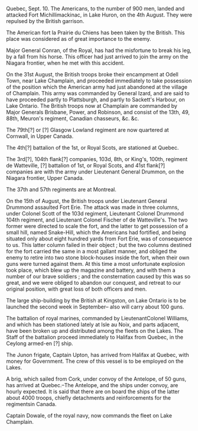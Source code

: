 Quebec, Sept. 10. The Americans, to the number of 900 men, landed and attacked Fort Michillimackinac, in Lake Huron, on the 4th August. They were repulsed by the British garrison.The American fort la Prairie du Chiens has been taken by the British. This place was considered as of great importance to the enemy.Major General Conran, of the Royal, has had the misfortune to break his leg, by a fall from his horse. This officer had just arrived to join the army on the Niagara frontier, when he met with this accident.On the 31st August, the British troops broke their encampment at Odell Town, near Lake Champlain, and proceeded immediately to take possession of the position which the American army had just abandoned at the village of Champlain. This army was commanded by General Izard, and are said to have proceeded partly to Plattsburgh, and partly to Sackett's Harbour, on Lake Ontario. The British troops now at Champlain are commanded by Major Generals Brisbane, Power, and Robinson, and consist of the 13th, 49, 88th, Meuron's regiment, Canadian chasseurs, &c. &c.The 79th[?] or [?] Glasgow Lowland regiment are now quartered at Cornwall, in Upper Canada.The 4th[?] battalion of the 1st, or Royal Scots, are stationed at Quebec.The 3rd[?], 104th flank[?] companies, 103d, 8th, or King's, 100th, regiment de Watteville, [?] battalion of 1st, or Royal Scots, and 41st flank[?] companies are with the army under Lieutenant General Drummon, on the Niagara frontier, Upper Canada.The 37th and 57th regiments are at Montreal.On the 15th of August, the British troops under Lieutenant General Drummond assaulted Fort Erie. The attack was made in three columns, under Colonel Scott of the 103d regiment, Lieutenant Colonel Drummond 104th regiment, and Lieutenant Colonel Fischer of de Watteville's. The two former were directed to scale the fort, and the latter to get possession of a small hill, named Snake-Hill, which the Americans had fortified, and being situated only about eight hundred yards from Fort Erie, was of consequence to us. This latter column failed in their object ; but the two columns destined for the fort carried the same in a most gallant manner, and obliged the enemy to retire into two stone block-houses inside the fort, when their own guns were turned against them. At this time a most unfortunate explosion took place, which blew up the magazine and battery, and with them a number of our brave soldiers ; and the consternation caused by this was so great, and we were obliged to abandon our conquest, and retreat to our original position, with great loss of both officers and men.The large ship-building by the British at Kingston, on Lake Ontario is to be launched the second week in September– also will carry about 100 guns.The battalion of royal marines, commanded by LieutenantColonel Williams, and which has been stationed lately at Isle au Noix, and parts adjacent, have been broken up and distributed among the fleets on the Lakes. The Staff of the battalion proceed immediately to Halifax from Quebec, in the Ceylong armed-en [?] ship.The Junon frigate, Captain Upton, has arrived from Halifax at Quebec, with money for Government. The crew of this vessel is to be employed on the Lakes.A brig, which sailed from Cork, under convoy of the Antelope, of 50 guns, has arrived at Quebec.–The Antelope, and the ships under convoy, are hourly expected. It is said that there are on board the ships of the latter about 4000 troops, chiefly detachments and reinforcements for the regimentsin Canada.Captain Dowale, of the royal navy, now commands the fleet on Lake Champlain.
